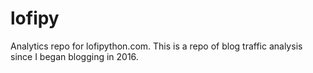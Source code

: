 # lofipy
Analytics repo for lofipython.com. This is a repo of blog traffic analysis since I began blogging in 2016.
